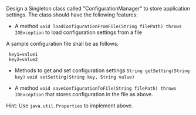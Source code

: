 Design a Singleton class called "ConfigurationManager" to store 
application settings. The class should have the following features:

- A method `void loadConfigurationFromFile(String filePath) throws IOException` to load 
configuration settings from a file

A sample configuration file shall be as follows:  
```
 key1=value1  
 key2=value2
```

- Methods to get and set configuration settings
`String getSetting(String key)`
`void setSetting(String key, String value)`

- A method `void saveConfigurationToFile(String filePath) throws IOException`
that stores configuration in the file as above.

Hint: Use `java.util.Properties` to implement above.